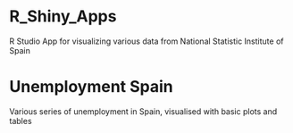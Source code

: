 # R_Shiny_Apps
R Studio App for visualizing various data from National Statistic Institute of Spain

# Unemployment Spain
Various series of unemployment in Spain, visualised with basic plots and tables
